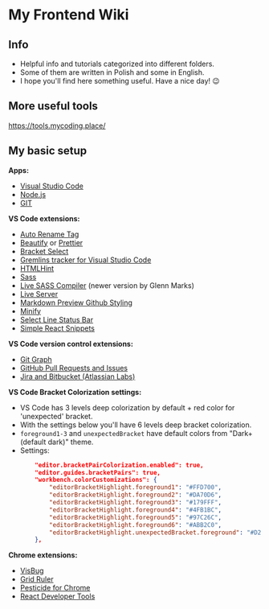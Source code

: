 # My Frontend Wiki

## Info
- Helpful info and tutorials categorized into different folders.
- Some of them are written in Polish and some in English.
- I hope you'll find here something useful. Have a nice day! 😉

## More useful tools
https://tools.mycoding.place/

## My basic setup

**Apps:**
- [Visual Studio Code](https://code.visualstudio.com/)
- [Node.js](https://nodejs.org/en/)
- [GIT](https://git-scm.com/)

**VS Code extensions:**
- [Auto Rename Tag](https://marketplace.visualstudio.com/items?itemName=formulahendry.auto-rename-tag)
- [Beautify](https://marketplace.visualstudio.com/items?itemName=HookyQR.beautify) or [Prettier](https://marketplace.visualstudio.com/items?itemName=esbenp.prettier-vscode)
- [Bracket Select](https://marketplace.visualstudio.com/items?itemName=chunsen.bracket-select)
- [Gremlins tracker for Visual Studio Code](https://marketplace.visualstudio.com/items?itemName=nhoizey.gremlins)
- [HTMLHint](https://marketplace.visualstudio.com/items?itemName=mkaufman.HTMLHint)
- [Sass](https://marketplace.visualstudio.com/items?itemName=Syler.sass-indented)
- [Live SASS Compiler](https://marketplace.visualstudio.com/items?itemName=glenn2223.live-sass) (newer version by Glenn Marks)
- [Live Server](https://marketplace.visualstudio.com/items?itemName=ritwickdey.LiveServer)
- [Markdown Preview Github Styling](https://marketplace.visualstudio.com/items?itemName=bierner.markdown-preview-github-styles)
- [Minify](https://marketplace.visualstudio.com/items?itemName=HookyQR.minify)
- [Select Line Status Bar](https://marketplace.visualstudio.com/items?itemName=tomoki1207.selectline-statusbar)
- [Simple React Snippets](https://marketplace.visualstudio.com/items?itemName=burkeholland.simple-react-snippets)

**VS Code version control extensions:**
- [Git Graph](https://marketplace.visualstudio.com/items?itemName=mhutchie.git-graph)
- [GitHub Pull Requests and Issues](https://marketplace.visualstudio.com/items?itemName=GitHub.vscode-pull-request-github)
- [Jira and Bitbucket (Atlassian Labs)](https://marketplace.visualstudio.com/items?itemName=Atlassian.atlascode)

**VS Code Bracket Colorization settings:**  
 - VS Code has 3 levels deep colorization by default + red color for 'unexpected' bracket. 
 - With the settings below you'll have 6 levels deep bracket colorization. 
 - `foreground1-3` and `unexpectedBracket` have default colors from "Dark+ (default dark)" theme.
 - Settings:
    ```json
        "editor.bracketPairColorization.enabled": true,
        "editor.guides.bracketPairs": true,
        "workbench.colorCustomizations": {
            "editorBracketHighlight.foreground1": "#FFD700",
            "editorBracketHighlight.foreground2": "#DA70D6",
            "editorBracketHighlight.foreground3": "#179FFF",
            "editorBracketHighlight.foreground4": "#4FB1BC",
            "editorBracketHighlight.foreground5": "#97C26C",
            "editorBracketHighlight.foreground6": "#ABB2C0",
            "editorBracketHighlight.unexpectedBracket.foreground": "#D21414"
        },
    ```

**Chrome extensions:**
- [VisBug](https://chrome.google.com/webstore/detail/visbug/cdockenadnadldjbbgcallicgledbeoc)
- [Grid Ruler](https://chrome.google.com/webstore/detail/grid-ruler/joadogiaiabhmggdifljlpkclnpfncmj)
- [Pesticide for Chrome](https://chrome.google.com/webstore/detail/pesticide-for-chrome-with/neonnmencpneifkhlmhmfhfiklgjmloi)
- [React Developer Tools](https://chrome.google.com/webstore/detail/react-developer-tools/fmkadmapgofadopljbjfkapdkoienihi)